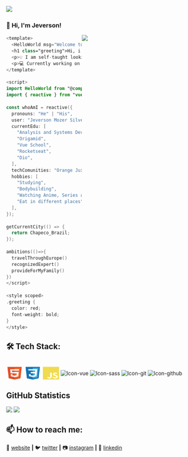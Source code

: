 ![](https://komarev.com/ghpvc/?username=jevemozer&color=006bed)

### 👋 **Hi, I'm Jeverson!**

<img align="right" width="300" src="https://i2.wp.com/allhtaccess.info/wp-content/uploads/2018/03/programming.gif?fit=1281%2C716&ssl=1" />

```kotlin
<template>
  <HelloWorld msg="Welcome to my Vue.js App" />
  <h1 class="greeting">Hi, i am {{ user }}</h1>
  <p>💡 I am self-taught looking for a career transition.</p>
  <p>💻 Currently working on Vue.js</p>
</template>

<script>
import HelloWorld from "@components/HelloWorld.vue";
import { reactive } from "vue";

const whoAmI = reactive({
  pronouns: "He" | "His",
  user: "Jeverson Mozer Silveira",
  currentEdu: [
    "Analysis and Systems Development - Unicesumar",
    "Origamid",
    "Vue School",
    "Rocketseat",
    "Dio",
  ],
  techComunities: "Orange Juice",
  hobbies: [
    "Studying",
    "Bodybuilding",
    "Watching Anime, Series and Films",
    "Eat in different places",
  ],
});

getCurrentCity(() => {
  return Chapeco_Brazil;
});

ambitions(()=>{
  travelThroughEurope()
  recognizedExpert()
  provideForMyFamily()
})
</script>

<style scoped>
.greeting {
  color: red;
  font-weight: bold;
}
</style>
```

## **🛠 Tech Stack:**

<div style="display: inline_block"><br>
  <img align="center" alt="Icon-HTML" height="35" width="45" src="https://raw.githubusercontent.com/devicons/devicon/master/icons/html5/html5-original.svg">

  <img align="center" alt="Icon-CSS" height="35" width="45" src="https://raw.githubusercontent.com/devicons/devicon/master/icons/css3/css3-original.svg">

  <img align="center" alt="Icon-Js" height="35" width="45" src="https://raw.githubusercontent.com/devicons/devicon/master/icons/javascript/javascript-plain.svg">

<img align="center" alt="Icon-vue" height="35" width="45" src="https://cdn.jsdelivr.net/gh/devicons/devicon/icons/vuejs/vuejs-original.svg">

  <!-- <img align="center" alt="Icon-node" height="35" width="45" src="https://cdn.jsdelivr.net/gh/devicons/devicon/icons/nodejs/nodejs-original.svg"> -->

  <img align="center" alt="Icon-sass" height="35" width="45" src="https://cdn.jsdelivr.net/gh/devicons/devicon/icons/sass/sass-original.svg">

  <img align="center" alt="Icon-git" height="35" width="45" src="https://cdn.jsdelivr.net/gh/devicons/devicon/icons/git/git-original.svg">

   <img align="center" alt="Icon-github" height="35" width="45" src="https://cdn.jsdelivr.net/gh/devicons/devicon/icons/github/github-original.svg">

</div>

## **GitHub Statistics**

<div style="display: inline_block">
 
  <img src="https://github-readme-stats.vercel.app/api/top-langs/?username=jevemozer&langs_count=8&layout=compact=true&theme=tokyonight"/>
   
  <img src="https://github-readme-stats.vercel.app/api?username=jevemozer&show_icons=true&theme=tokyonight"/>
 
</div>

[website]: https://mozerdev.com
[twitter]: https://twitter.com/MozerDev
[instagram]: https://www.instagram.com/devmozer/
[linkedin]: https://www.linkedin.com/in/jeversonmozer/

## 📫 **How to reach me:**

🏡 [website][website] **|**
🐦 [twitter][twitter] **|**
📷 [instagram][instagram] **|**
👔 [linkedin][linkedin]
